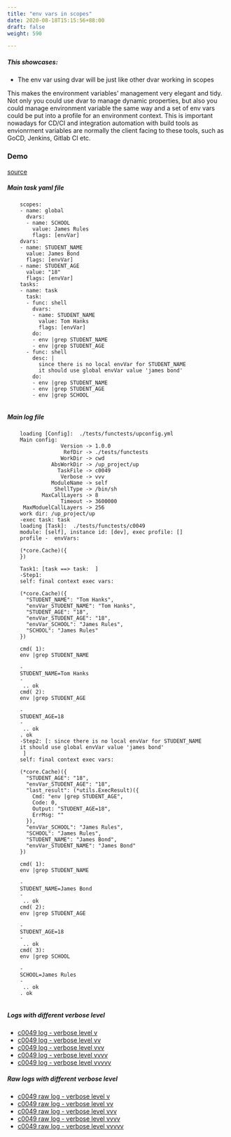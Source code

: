 ```yaml
---
title: "env vars in scopes"
date: 2020-08-18T15:15:56+88:00
draft: false
weight: 590

---
```


##### This showcases:
  * The env var using dvar will be just like other dvar working in scopes

This makes the environment variables' management very elegant and tidy. Not only you could use dvar to manage dynamic properties, but also you could manage environment variable the same way and a set of env vars could be put into a profile for an environment context. This is important nowadays for CD/CI and integration automation with build tools as envionrment variables are normally the client facing to these tools, such as GoCD, Jenkins, Gitlab CI etc.


### Demo








[source](https://github.com/upcmd/up/blob/master/tests/functests/c0049.yml)

##### Main task yaml file
```
    scopes:
    - name: global
      dvars:
      - name: SCHOOL
        value: James Rules
        flags: [envVar]
    dvars:
    - name: STUDENT_NAME
      value: James Bond
      flags: [envVar]
    - name: STUDENT_AGE
      value: "18"
      flags: [envVar]
    tasks:
    - name: task
      task:
      - func: shell
        dvars:
        - name: STUDENT_NAME
          value: Tom Hanks
          flags: [envVar]
        do:
        - env |grep STUDENT_NAME
        - env |grep STUDENT_AGE
      - func: shell
        desc: |
          since there is no local envVar for STUDENT_NAME
          it should use global envVar value 'james bond'
        do:
        - env |grep STUDENT_NAME
        - env |grep STUDENT_AGE
        - env |grep SCHOOL
    
```
##### Main log file
```
    loading [Config]:  ./tests/functests/upconfig.yml
    Main config:
                 Version -> 1.0.0
                  RefDir -> ./tests/functests
                 WorkDir -> cwd
              AbsWorkDir -> /up_project/up
                TaskFile -> c0049
                 Verbose -> vvv
              ModuleName -> self
               ShellType -> /bin/sh
           MaxCallLayers -> 8
                 Timeout -> 3600000
     MaxModuelCallLayers -> 256
    work dir: /up_project/up
    -exec task: task
    loading [Task]:  ./tests/functests/c0049
    module: [self], instance id: [dev], exec profile: []
    profile -  envVars:
    
    (*core.Cache)({
    })
    
    Task1: [task ==> task:  ]
    -Step1:
    self: final context exec vars:
    
    (*core.Cache)({
      "STUDENT_NAME": "Tom Hanks",
      "envVar_STUDENT_NAME": "Tom Hanks",
      "STUDENT_AGE": "18",
      "envVar_STUDENT_AGE": "18",
      "envVar_SCHOOL": "James Rules",
      "SCHOOL": "James Rules"
    })
    
    cmd( 1):
    env |grep STUDENT_NAME
    
    -
    STUDENT_NAME=Tom Hanks
    -
     .. ok
    cmd( 2):
    env |grep STUDENT_AGE
    
    -
    STUDENT_AGE=18
    -
     .. ok
    . ok
    -Step2: [: since there is no local envVar for STUDENT_NAME
    it should use global envVar value 'james bond'
     ]
    self: final context exec vars:
    
    (*core.Cache)({
      "STUDENT_AGE": "18",
      "envVar_STUDENT_AGE": "18",
      "last_result": (*utils.ExecResult)({
        Cmd: "env |grep STUDENT_AGE",
        Code: 0,
        Output: "STUDENT_AGE=18",
        ErrMsg: ""
      }),
      "envVar_SCHOOL": "James Rules",
      "SCHOOL": "James Rules",
      "STUDENT_NAME": "James Bond",
      "envVar_STUDENT_NAME": "James Bond"
    })
    
    cmd( 1):
    env |grep STUDENT_NAME
    
    -
    STUDENT_NAME=James Bond
    -
     .. ok
    cmd( 2):
    env |grep STUDENT_AGE
    
    -
    STUDENT_AGE=18
    -
     .. ok
    cmd( 3):
    env |grep SCHOOL
    
    -
    SCHOOL=James Rules
    -
     .. ok
    . ok
    
```


##### Logs with different verbose level
* [c0049 log - verbose level v](../../logs/c0049_v)
* [c0049 log - verbose level vv](../../logs/c0049_vv)
* [c0049 log - verbose level vvv](../../logs/c0049_vvvv)
* [c0049 log - verbose level vvvv](../../logs/c0049_vvvv)
* [c0049 log - verbose level vvvvv](../../logs/c0049_vvvvv)

##### Raw logs with different verbose level
* [c0049 raw log - verbose level v](../../reflogs/c0049_v.log)
* [c0049 raw log - verbose level vv](../../reflogs/c0049_vv.log)
* [c0049 raw log - verbose level vvv](../../reflogs/c0049_vvv.log)
* [c0049 raw log - verbose level vvvv](../../reflogs/c0049_vvvv.log)
* [c0049 raw log - verbose level vvvvv](../../reflogs/c0049_vvvvv.log)







